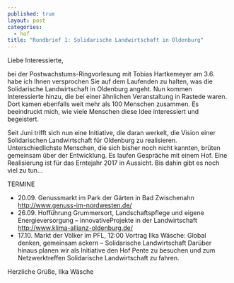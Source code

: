 ```yaml
---
published: true
layout: post
categories: 
  - hof
title: "Rundbrief 1: Solidarische Landwirtschaft in Oldenburg"
---
```




Liebe Interessierte,

bei der Postwachstums-Ringvorlesung mit Tobias Hartkemeyer am 3.6. habe ich Ihnen versprochen Sie auf dem Laufenden zu halten, was die Solidarische Landwirtschaft in Oldenburg angeht. Nun kommen Interessierte hinzu, die bei einer ähnlichen Veranstaltung in Rastede waren. Dort kamen ebenfalls weit mehr als 100 Menschen zusammen. Es beeindruckt mich, wie viele Menschen diese Idee interessiert und begeistert.

Seit Juni trifft sich nun eine Initiative, die daran werkelt, die Vision einer Solidarischen Landwirtschaft für Oldenburg zu realisieren. Unterschiedlichste Menschen, die sich bisher noch nicht kannten, brüten gemeinsam über der Entwicklung. Es laufen Gespräche mit einem Hof. Eine Realisierung ist für das Erntejahr 2017 in Aussicht. Bis dahin gibt es noch viel zu tun...

TERMINE
- 20.09. Genussmarkt im Park der Gärten in Bad Zwischenahn http://www.genuss-im-nordwesten.de/
- 26.09. Hofführung Grummersort, Landschaftspflege und eigene Energieversorgung – innovativeProjekte in der Landwirtschaft http://www.klima-allianz-oldenburg.de/
- 17.10. Markt der Völker im PFL, 12:00 Vortrag Ilka Wäsche: Global denken, gemeinsam ackern – Solidarische Landwirtschaft
Darüber hinaus planen wir als Initiative den Hof Pente zu besuchen und zum Netzwerktreffen Solidarische Landwirtschaft zu fahren.

Herzliche Grüße,
Ilka Wäsche
